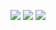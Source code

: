 <div align="center">
  
![](http://github-profile-summary-cards.vercel.app/api/cards/profile-details?username=Chernika56&theme=dark)
![](http://github-profile-summary-cards.vercel.app/api/cards/repos-per-language?username=Chernika56&theme=dark)
![](http://github-profile-summary-cards.vercel.app/api/cards/stats?username=Chernika56&theme=dark)

</div>
